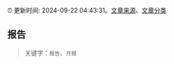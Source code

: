 :alarm_clock: 更新时间: 2024-09-22 04:43:31。[文章来源](/README.md)、[文章分类](/TAGS.md)

## 报告


> 关键字：`报告`、`月报`



